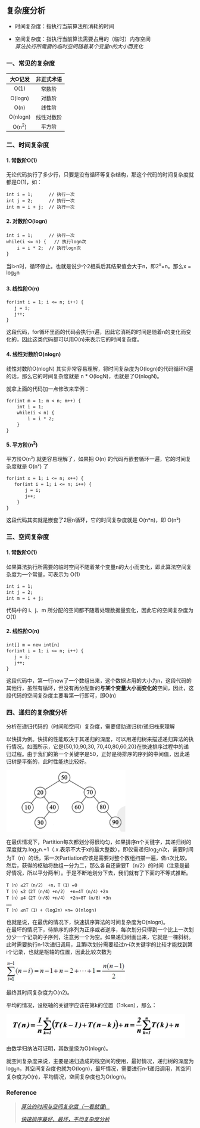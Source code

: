 ## 复杂度分析

- 时间复杂度：指执行当前算法所消耗的时间

- 空间复杂度：指执行当前算法需要占用的（临时）内存空间  
  *算法执行所需要的临时空间随着某个变量n的大小而变化*

### 一、常见的复杂度

| 大O记发 | 非正式术语 |
|:---:|:---:|
| O(1)   | 常数阶    |
| O(logn)| 对数阶    |
| O(n)   | 线性阶    |
| O(nlogn)| 线性对数阶|
| O(n<sup>2</sup>)| 平方阶 |

### 二、时间复杂度

#### 1. 常数阶O(1)
无论代码执行了多少行，只要是没有循环等复杂结构，那这个代码的时间复杂度就都是O(1)，如：
```
int i = 1;      // 执行一次
int j = 2;      // 执行一次
int m = i + j;  // 执行一次
```

#### 2. 对数阶O(logn)
```
int i = 1;      // 执行一次
while(i <= n) {   // 执行logn次
    i = i * 2;  // 执行logn次
}
```
当i>n时，循环停止。也就是说少个2相乘后其结果值会大于n，即2<sup>x</sup>=n。那么x = log<sub>2</sub>n

#### 3. 线性阶O(n)
```
for(int i = 1; i <= n; i++) {
   j = i;
   j++;
}
```
这段代码，for循环里面的代码会执行n遍，因此它消耗的时间是随着n的变化而变化的，因此这类代码都可以用O(n)来表示它的时间复杂度。

#### 4. 线性对数阶O(nlogn)
线性对数阶O(nlogN) 其实非常容易理解，将时间复杂度为O(logn)的代码循环N遍的话，那么它的时间复杂度就是 n * O(logN)，也就是了O(nlogN)。

就拿上面的代码加一点修改来举例：
```
for(int m = 1; m < n; m++) {
    int i = 1;
    while(i < n) {
        i = i * 2;
    }
}
```

#### 5. 平方阶(n<sup>2</sup>)
平方阶O(n²) 就更容易理解了，如果把 O(n) 的代码再嵌套循环一遍，它的时间复杂度就是 O(n²) 了
```
for(int x = 1; i <= n; x++) {
   for(int i = 1; i <= n; i++) {
       j = i;
       j++;
    }
}
```
这段代码其实就是嵌套了2层n循环，它的时间复杂度就是 O(n\*n)，即 O(n²) 

### 三、空间复杂度

#### 1. 常数阶O(1)

如果算法执行所需要的临时空间不随着某个变量n的大小而变化，即此算法空间复杂度为一个常量，可表示为 O(1)
```
int i = 1;
int j = 2;
int m = i + j;
```
代码中的 i、j、m 所分配的空间都不随着处理数据量变化，因此它的空间复杂度为O(1)

#### 2. 线性阶O(n)
```
int[] m = new int[n]
for(int i = 1; i <= n; i++) {
   j = i;
   j++;
}
```
这段代码中，第一行new了一个数组出来，这个数据占用的大小为n，这段代码的其他行，虽然有循环，但没有再分配新的**与某个变量大小而变化的**空间，因此，这段代码的空间复杂度主要看第一行即可，即O(n)

### 四、递归的复杂度分析

分析在递归代码的（时间和空间）复杂度，需要借助递归树/递归栈来理解

以快排为例。快排的性能取决于其递归的深度，可以用递归树来描述递归算法的执行情况。如图所示，它是{50,10,90,30, 70,40,80,60,20}在快速排序过程中的递归过程。由于我们的第一个关键字是50，正好是待排序的序列的中间值，因此递归树是平衡的，此时性能也比较好。

<img width="320" alt="image" src="./recursion_tree.png">

在最优情况下，Partition每次都划分得很均匀，如果排序n个关键字，其递归树的深度就为.log<sub>2</sub>n.+1（.x.表示不大于x的最大整数），即仅需递归log<sub>2</sub>n次，需要时间为T（n）的话，第一次Partiation应该是需要对整个数组扫描一遍，做n次比较。然后，获得的枢轴将数组一分为二，那么各自还需要T（n/2）的时间（注意是最好情况，所以平分两半）。于是不断地划分下去，我们就有了下面的不等式推断。

```
T（n）≤2T（n/2） +n，T（1）=0  
T（n）≤2（2T（n/4）+n/2） +n=4T（n/4）+2n  
T（n）≤4（2T（n/8）+n/4） +2n=8T（n/8）+3n  
……  
T（n）≤nT（1）+（log2n）×n= O(nlogn) 
```

也就是说，在最优的情况下，快速排序算法的时间复杂度为O(nlogn)。  
在最坏的情况下，待排序的序列为正序或者逆序，每次划分只得到一个比上一次划分少一个记录的子序列，注意另一个为空。如果递归树画出来，它就是一棵斜树。此时需要执行n‐1次递归调用，且第i次划分需要经过n‐i次关键字的比较才能找到第i个记录，也就是枢轴的位置，因此比较次数为

<img width="320" alt="image" src="./worst_complexity.jpg">

最终其时间复杂度为O(n2)。

平均的情况，设枢轴的关键字应该在第k的位置（1≤k≤n），那么：

<img width="480" alt="image" src="./mean_complexity.png">

由数学归纳法可证明，其数量级为O(nlogn)。

就空间复杂度来说，主要是递归造成的栈空间的使用，最好情况，递归树的深度为log<sub>2</sub>n，其空间复杂度也就为O(logn)，最坏情况，需要进行n‐1递归调用，其空间复杂度为O(n)，平均情况，空间复杂度也为O(logn)。


### Reference
> [*算法的时间与空间复杂度（一看就懂*）](https://zhuanlan.zhihu.com/p/50479555)
> 
> [*快速排序最好，最坏，平均复杂度分析*](https://blog.csdn.net/weshjiness/article/details/8660583)

